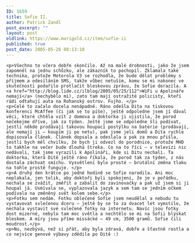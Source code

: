 ```yaml
---
ID: 1659
title: Sofie II.
author: Patrick Zandl
post_excerpt: ""
layout: post
oldlink: https://www.marigold.cz/item/sofie-ii
published: true
post_date: 2005-05-26 08:13:10
---
```

	<p>Všechno to včera dobře skončilo. Až na malé drobnosti, jako že jsem zapomněl na jednu schůzku, ale zákazník to pochopil. Zklamala také technika, protože Motorola V3 se rozhodla, že bude dělat problémy s příjmem a odesíláním SMS, takže vůbec netuším, komu se mi nakonec ve skutečnosti podařilo protlačit bleskovou zprávu, že Sofie dorazila. A <a href="http://blog.lide.cz/ilblog/2005/05/25/112">WiFi u Apolináře nemají</a> (nechybělo mi), zato tam mají ostražité policisty, kteří rádi odtahují auta na Rohanský ostrov. Fujho. </p>
	<p>Celé to začalo docela nenápadně. Ráno odešla Dita na tiskovou konferenci McAffee (či jak se to píše), ještě odpoledne jsem jí dával věci, které chtěla vzít z domova a doktorka ji ujistila, že porod nečekejme dříve, jak za týden. Ještě jsme se odpoledne šli podívat, jestli někde prodávají takovou houpací postýlku na baterie (prodávají, ale nemají ji – koupím ji po netu), pak jsme jeli domů a Dita rychle dopisovala článek. Článek dopsala a odeslala a pak za mnou přišla, jestli bych měl chvilku, že bych ji odvezl do porodnice, protože MHD to takhle na večer bude dlouhá štreka. Co na to říci – v televizi nic nedávali, tak jsme vyrazili k Apolináři, kde si Ditu nechali. Ta doktorka, která Ditě ještě ráno říkala, že porod tak za týden, z nás dostala záchvat smíchu. Vysvětlení bylo prosté – brutální změna tlaku na tohle prostě funguje. </p>
	<p>A druhý den krátce po jedné hodině se Sofie narodila. Ani moc neplakala, jen tolik, aby doktoři byli spokojeni, že je v pořádku, nechala se zvážit, změřit a zabalit do zavinovačky a pak už jsem si ji houpal já. Usmívala se, vyplazovala jazyk a sem tam se jedním očkem podívala na změněný svět kolem sebe.</p>
	<p>Fotku sem nedám. Fotku oblečené Sofie jsem neudělal a nebudu tu vystavovat svlečenou dceru – ještě by se to za dvacet let vymstilo, že nechala vystavit své svlečené fotky na internetu. Navíc jsou fotky dost mizerné, nebylo tam moc světla a nechtělo se mi na Sofii blýskat bleskem. A míry jsou přímo missácké – 49 cm, 3500 gramů. Sofie čili moudrost.</p>
	<p>Nu, nezbývá, než si přát, aby byla zdravá, dobře a šťastně rostla a co nejvíce genové výbavy zdědila po Ditě :)
</p>